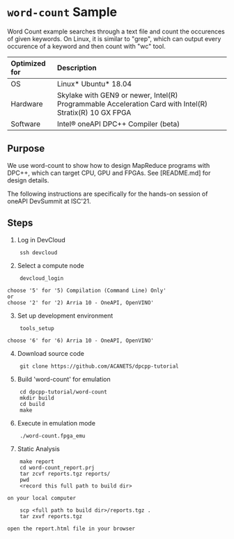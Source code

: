 # `word-count` Sample

Word Count example searches through a text file and count the occurences of given keywords. On Linux, it is similar to "grep", which can output every occurence of a keyword and then count with "wc" tool.  

| Optimized for                     | Description
|:---                               |:---
| OS                                | Linux* Ubuntu* 18.04
| Hardware                          | Skylake with GEN9 or newer, Intel(R) Programmable Acceleration Card with Intel(R) Stratix(R) 10 GX FPGA
| Software                          | Intel&reg; oneAPI DPC++ Compiler (beta)  

## Purpose

We use word-count to show how to design MapReduce programs with DPC++, which can target CPU, GPU and FPGAs. See [README.md] for design details.

The following instructions are specifically for the hands-on session of oneAPI DevSummit at ISC'21.

## Steps 

1. Log in DevCloud
```
    ssh devcloud
```

2. Select a compute node
```
    devcloud_login
```
    choose '5' for '5) Compilation (Command Line) Only'
    or 
    choose '2' for '2) Arria 10 - OneAPI, OpenVINO'

3. Set up development environment
```
    tools_setup
```
    choose '6' for '6) Arria 10 - OneAPI, OpenVINO'

4. Download source code
```
    git clone https://github.com/ACANETS/dpcpp-tutorial
```

5. Build 'word-count' for emulation
```
    cd dpcpp-tutorial/word-count
    mkdir build
    cd build
    make
``` 

6. Execute in emulation mode
```
    ./word-count.fpga_emu
```

7. Static Analysis
```
    make report
    cd word-count_report.prj
    tar zcvf reports.tgz reports/
    pwd
    <record this full path to build dir>
```
    on your local computer
```
    scp <full path to build dir>/reports.tgz .
    tar zxvf reports.tgz
```
    open the report.html file in your browser


